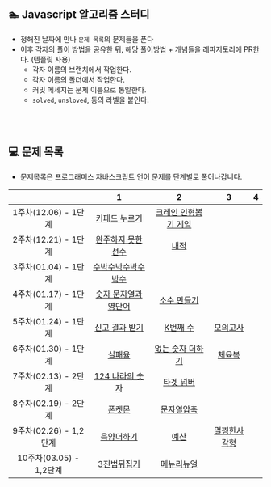 
## 🏊 Javascript 알고리즘 스터디 

- 정해진 날짜에 만나 `문제 목록`의 문제들을 푼다
- 이후 각자의 풀이 방법을 공유한 뒤, 해당 풀이방법 + 개념들을 레파지토리에 PR한다. (템플릿 사용)
  - 각자 이름의 브랜치에서 작업한다.
  - 각자 이름의 폴더에서 작업한다.
  - 커밋 메세지는 문제 이름으로 통일한다. 
  - `solved`, `unsloved`, 등의 라벨을 붙인다.

<br>
<br>

## 💻 문제 목록

- 문제목록은 프로그래머스 자바스크립트 언어 문제를 단계별로 풀어나갑니다.

| |1|2|3|4|
|:-:|:-:|:-:|:-:|:-:|
|1주차(12.06) - 1단계 |[키패드 누르기](https://programmers.co.kr/learn/courses/30/lessons/67256)|[크레인 인형뽑기 게임](https://programmers.co.kr/learn/courses/30/lessons/64061) |
|2주차(12.21) - 1단계 | [완주하지 못한 선수](https://programmers.co.kr/learn/courses/30/lessons/42576) | [내적](https://programmers.co.kr/learn/courses/30/lessons/70128) |
|3주차(01.04) - 1단계 | [수박수박수박수박수](https://programmers.co.kr/learn/courses/30/lessons/12922) | |
|4주차(01.17) - 1단계 | [숫자 문자열과 영단어](https://programmers.co.kr/learn/courses/30/lessons/81301) | [소수 만들기](https://programmers.co.kr/learn/courses/30/lessons/12977) |
|5주차(01.24) - 1단계 | [신고 결과 받기](https://programmers.co.kr/learn/courses/30/lessons/92334) | [K번째 수](https://programmers.co.kr/learn/courses/30/lessons/42748) | [모의고사](https://programmers.co.kr/learn/courses/30/lessons/42840) | 
|6주차(01.30) - 1단계 | [실패율](https://programmers.co.kr/learn/courses/30/lessons/42889) | [없는 숫자 더하기](https://programmers.co.kr/learn/courses/30/lessons/86051) | [체육복](https://programmers.co.kr/learn/courses/30/lessons/42862) | 
|7주차(02.13) - 2단계 | [124 나라의 숫자](https://programmers.co.kr/learn/courses/30/lessons/12899) | [타겟 넘버](https://programmers.co.kr/learn/courses/30/lessons/43165#) | 
| 8주차(02.19) - 2단계 | [폰켓몬](https://programmers.co.kr/learn/courses/30/lessons/1845) | [문자열압축](https://programmers.co.kr/learn/courses/30/lessons/60057) |
| 9주차(02.26) - 1,2단계 | [음양더하기](https://programmers.co.kr/learn/courses/30/lessons/76501) | [예산](https://programmers.co.kr/learn/courses/30/lessons/12982) | [멀쩡한사각형](https://programmers.co.kr/learn/courses/30/lessons/62048)|
| 10주차(03.05) - 1,2단계 | [3진법뒤집기](https://programmers.co.kr/learn/courses/30/lessons/68935) | [메뉴리뉴얼](https://programmers.co.kr/learn/courses/30/lessons/72411) |
